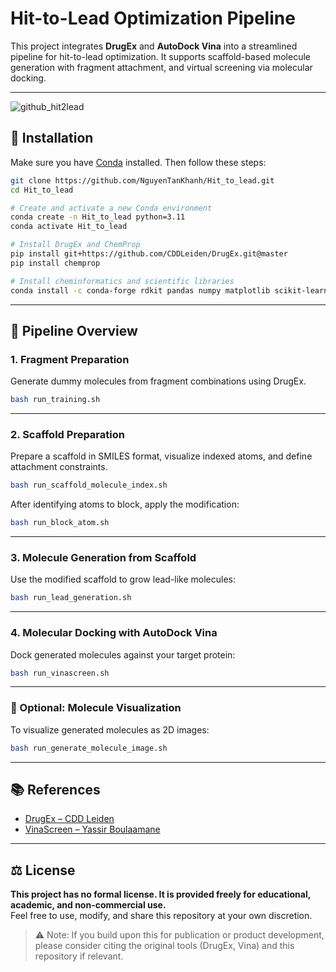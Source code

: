 # Hit-to-Lead Optimization Pipeline

This project integrates **DrugEx** and **AutoDock Vina** into a streamlined pipeline for hit-to-lead optimization. It supports scaffold-based molecule generation with fragment attachment, and virtual screening via molecular docking.

---
![github_hit2lead](https://github.com/user-attachments/assets/52eb5392-fc83-438f-86c7-725a56b0f635)



## 🔧 Installation

Make sure you have [Conda](https://docs.conda.io/en/latest/) installed. Then follow these steps:

```bash
git clone https://github.com/NguyenTanKhanh/Hit_to_lead.git
cd Hit_to_lead

# Create and activate a new Conda environment
conda create -n Hit_to_lead python=3.11
conda activate Hit_to_lead

# Install DrugEx and ChemProp
pip install git+https://github.com/CDDLeiden/DrugEx.git@master
pip install chemprop

# Install cheminformatics and scientific libraries
conda install -c conda-forge rdkit pandas numpy matplotlib scikit-learn
```

---

## 🚀 Pipeline Overview

### 1. Fragment Preparation

Generate dummy molecules from fragment combinations using DrugEx.

```bash
bash run_training.sh
```

---

### 2. Scaffold Preparation

Prepare a scaffold in SMILES format, visualize indexed atoms, and define attachment constraints.

```bash
bash run_scaffold_molecule_index.sh
```

After identifying atoms to block, apply the modification:

```bash
bash run_block_atom.sh
```


---

### 3. Molecule Generation from Scaffold

Use the modified scaffold to grow lead-like molecules:

```bash
bash run_lead_generation.sh
```


---

### 4. Molecular Docking with AutoDock Vina

Dock generated molecules against your target protein:

```bash
bash run_vinascreen.sh
```

---

### 🧪 Optional: Molecule Visualization

To visualize generated molecules as 2D images:

```bash
bash run_generate_molecule_image.sh
```

---

## 📚 References

- [DrugEx – CDD Leiden](https://github.com/CDDLeiden/DrugEx)
- [VinaScreen – Yassir Boulaamane](https://github.com/yboulaamane/VinaScreen/tree/main)

---

## ⚖️ License

**This project has no formal license. It is provided freely for educational, academic, and non-commercial use.**  
Feel free to use, modify, and share this repository at your own discretion.

> ⚠️ Note: If you build upon this for publication or product development, please consider citing the original tools (DrugEx, Vina) and this repository if relevant.


